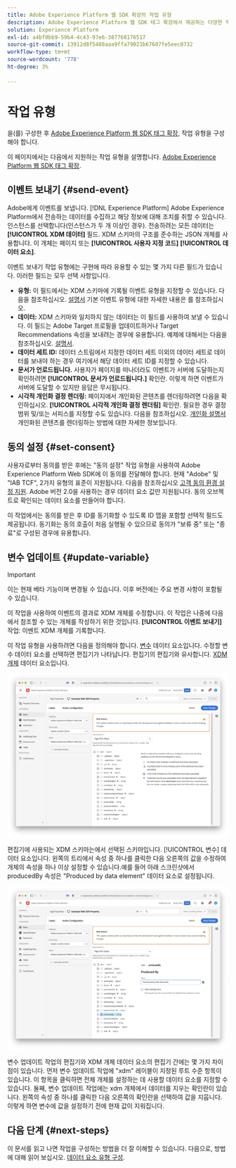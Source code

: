 ```yaml
---
title: Adobe Experience Platform 웹 SDK 확장의 작업 유형
description: Adobe Experience Platform 웹 SDK 태그 확장에서 제공하는 다양한 작업 유형에 대해 알아봅니다.
solution: Experience Platform
exl-id: a4bf0bb9-59b4-4c43-97e6-387768176517
source-git-commit: 13912d8f5488aaa9ffa79021b67607fe5eec0732
workflow-type: tm+mt
source-wordcount: '778'
ht-degree: 3%

---
```



# 작업 유형

을(를) 구성한 후 [Adobe Experience Platform 웹 SDK 태그 확장](web-sdk-extension-configuration.md), 작업 유형을 구성해야 합니다.

이 페이지에서는 다음에서 지원하는 작업 유형을 설명합니다. [Adobe Experience Platform 웹 SDK 태그 확장](web-sdk-extension-configuration.md).

## 이벤트 보내기 {#send-event}

Adobe에게 이벤트를 보냅니다. [!DNL Experience Platform] Adobe Experience Platform에서 전송하는 데이터를 수집하고 해당 정보에 대해 조치를 취할 수 있습니다. 인스턴스를 선택합니다(인스턴스가 두 개 이상인 경우). 전송하려는 모든 데이터는 **[!UICONTROL XDM 데이터]** 필드. XDM 스키마의 구조를 준수하는 JSON 개체를 사용합니다. 이 개체는 페이지 또는 **[!UICONTROL 사용자 지정 코드]** **[!UICONTROL 데이터 요소]**.

이벤트 보내기 작업 유형에는 구현에 따라 유용할 수 있는 몇 가지 다른 필드가 있습니다. 이러한 필드는 모두 선택 사항입니다.

- **유형:** 이 필드에서는 XDM 스키마에 기록될 이벤트 유형을 지정할 수 있습니다. 다음을 참조하십시오. [설명서](https://experienceleague.adobe.com/docs/experience-platform/edge/fundamentals/tracking-events.html?lang=en#using-the-sendbeacon-api) 기본 이벤트 유형에 대한 자세한 내용은 를 참조하십시오.
- **데이터:** XDM 스키마와 일치하지 않는 데이터는 이 필드를 사용하여 보낼 수 있습니다. 이 필드는 Adobe Target 프로필을 업데이트하거나 Target Recommendations 속성을 보내려는 경우에 유용합니다. 예제에 대해서는 다음을 참조하십시오. [설명서](https://experienceleague.adobe.com/docs/experience-platform/edge/fundamentals/tracking-events.html?lang=ko-KR).<!--- **Merge ID:** If you would like to specify a merge ID for your event, you can do so in this field. Please note that the solutions downstream are not able to merge your event data at this time. -->
- **데이터 세트 ID:** 데이터 스트림에서 지정한 데이터 세트 이외의 데이터 세트로 데이터를 보내야 하는 경우 여기에서 해당 데이터 세트 ID를 지정할 수 있습니다.
- **문서가 언로드됩니다.** 사용자가 페이지를 떠나더라도 이벤트가 서버에 도달하는지 확인하려면 **[!UICONTROL 문서가 언로드됩니다.]** 확인란. 이렇게 하면 이벤트가 서버에 도달할 수 있지만 응답은 무시됩니다.
- **시각적 개인화 결정 렌더링:** 페이지에서 개인화된 콘텐츠를 렌더링하려면 다음을 확인하십시오. **[!UICONTROL 시각적 개인화 결정 렌더링]** 확인란. 필요한 경우 결정 범위 및/또는 서피스를 지정할 수도 있습니다. 다음을 참조하십시오. [개인화 설명서](../personalization/rendering-personalization-content.md#automatically-rendering-content) 개인화된 콘텐츠를 렌더링하는 방법에 대한 자세한 정보입니다.

## 동의 설정 {#set-consent}

사용자로부터 동의를 받은 후에는 &quot;동의 설정&quot; 작업 유형을 사용하여 Adobe Experience Platform Web SDK에 이 동의를 전달해야 합니다. 현재 &quot;Adobe&quot; 및 &quot;IAB TCF&quot;, 2가지 유형의 표준이 지원됩니다. 다음을 참조하십시오 [고객 동의 환경 설정 지원](../consent/supporting-consent.md). Adobe 버전 2.0을 사용하는 경우 데이터 요소 값만 지원됩니다. 동의 오브젝트로 확인되는 데이터 요소를 만들어야 합니다.

이 작업에서는 동의를 받은 후 ID를 동기화할 수 있도록 ID 맵을 포함할 선택적 필드도 제공됩니다. 동기화는 동의 호출이 처음 실행될 수 있으므로 동의가 &quot;보류 중&quot; 또는 &quot;종료&quot;로 구성된 경우에 유용합니다.

## 변수 업데이트 {#update-variable}

>[!IMPORTANT]
>
>이는 현재 베타 기능이며 변경될 수 있습니다. 이후 버전에는 주요 변경 사항이 포함될 수 있습니다.

이 작업을 사용하여 이벤트의 결과로 XDM 개체를 수정합니다. 이 작업은 나중에 다음에서 참조할 수 있는 개체를 작성하기 위한 것입니다. **[!UICONTROL 이벤트 보내기]** 작업: 이벤트 XDM 개체를 기록합니다.

이 작업 유형을 사용하려면 다음을 정의해야 합니다. [변수](data-element-types.md#variable) 데이터 요소입니다. 수정할 변수 데이터 요소를 선택하면 편집기가 나타납니다. 편집기의 편집기와 유사합니다. [XDM 개체](data-element-types.md#xdm-object) 데이터 요소입니다.

![](./assets/update-variable.png)

편집기에 사용되는 XDM 스키마는에서 선택된 스키마입니다. [!UICONTROL 변수] 데이터 요소입니다. 왼쪽의 트리에서 속성 중 하나를 클릭한 다음 오른쪽의 값을 수정하여 개체의 속성을 하나 이상 설정할 수 있습니다.예를 들어 아래 스크린샷에서 producedBy 속성은 &quot;Produced by data element&quot; 데이터 요소로 설정됩니다.

![](./assets/update-variable-set-property.png)

변수 업데이트 작업의 편집기와 XDM 개체 데이터 요소의 편집기 간에는 몇 가지 차이점이 있습니다. 먼저 변수 업데이트 작업에 &quot;xdm&quot; 레이블이 지정된 루트 수준 항목이 있습니다. 이 항목을 클릭하면 전체 개체를 설정하는 데 사용할 데이터 요소를 지정할 수 있습니다. 둘째, 변수 업데이트 작업에는 xdm 개체에서 데이터를 지우는 확인란이 있습니다. 왼쪽의 속성 중 하나를 클릭한 다음 오른쪽의 확인란을 선택하여 값을 지웁니다. 이렇게 하면 변수에 값을 설정하기 전에 현재 값이 지워집니다.

## 다음 단계 {#next-steps}

이 문서를 읽고 나면 작업을 구성하는 방법을 더 잘 이해할 수 있습니다. 다음으로, 방법에 대해 읽어 보십시오. [데이터 요소 유형 구성](data-element-types.md).
